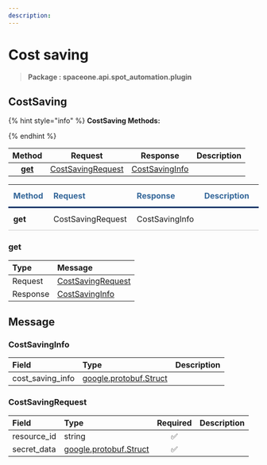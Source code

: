 ```yaml
---
description:  
---
```

# Cost saving

>  **Package : spaceone.api.spot_automation.plugin**

## CostSaving

{% hint style="info" %}
**CostSaving Methods:**

{%  endhint %}


| Method | Request | Response | Description |
| :-----: | :--------: | :--------: | :-------------------- |
| [**get**](cost-saving.md#get)|   [CostSavingRequest](cost-saving.md#costsavingrequest) |   [CostSavingInfo](cost-saving.md#costsavinginfo) |  |TEST

<table style="border-collapse: collapse; text-align: left; line-height: 1.5;">
    <thead>
    <tr>
      <th scope="cols" style="padding: 10px; font-weight: bold; vertical-align: top; color: #369; border-bottom: 3px solid #036;">Method</th>
      <th scope="cols" style="padding: 10px; font-weight: bold; vertical-align: top; color: #369; border-bottom: 3px solid #036;">Request</th>
      <th scope="cols" style="padding: 10px; font-weight: bold; vertical-align: top; color: #369; border-bottom: 3px solid #036;">Response</th>
      <th scope="cols" style="padding: 10px; font-weight: bold; vertical-align: top; color: #369; border-bottom: 3px solid #036;">Description</th>
    </tr>
    </thead>
    <tbody>
    <tr>
      <th scope="row" style="width: 80px; padding: 10px; font-weight: bold; vertical-align: top; border-bottom: 1px solid #ccc;">get</th>
      <td style="width: 150px; padding: 10px; vertical-align: top; border-bottom: 1px solid #ccc;">   CostSavingRequest </td>
      <td style="width: 150px; padding: 10px; vertical-align: top; border-bottom: 1px solid #ccc;">   CostSavingInfo </td>
      <td style="width: 400px; padding: 10px; vertical-align: top; border-bottom: 1px solid #ccc;"></td>
    </tr></tbody>
</table> 
 

 
### get


| Type | Message |
| :--- | :--- |
| Request | [CostSavingRequest](cost-saving.md#costsavingrequest) |
| Response |  [CostSavingInfo](cost-saving.md#costsavinginfo)  |


## 

## Message

### CostSavingInfo
| Field | Type |  Description |
| :--- | :--- | :--- |
| cost_saving_info |[google.protobuf.Struct](https://github.com/protocolbuffers/protobuf/blob/master/src/google/protobuf/struct.proto) | |

### CostSavingRequest
| Field | Type | Required | Description |
| :--- | :--- | :---: | :--- |
| resource_id |string|✅| |
| secret_data |[google.protobuf.Struct](https://github.com/protocolbuffers/protobuf/blob/master/src/google/protobuf/struct.proto)|✅| |
